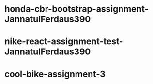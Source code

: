 # honda-cbr-bootstrap-assignment-JannatulFerdaus390
# nike-react-assignment-test-JannatulFerdaus390
# cool-bike-assignment-3

